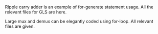 Ripple carry adder is an example of for-generate statement usage. All the relevant files for GLS are here.

Large mux and demux can be elegantly coded using for-loop. All relevant files are given.
